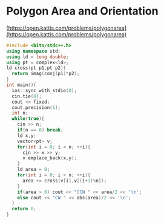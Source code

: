 # Polygon Area and Orientation

[https://open.kattis.com/problems/polygonarea](https://open.kattis.com/problems/polygonarea)

```cpp
#include <bits/stdc++.h>
using namespace std;
using ld = long double;
using pt = complex<ld>;
ld cross(pt p1,pt p2){
  return imag(conj(p1)*p2);
}
int main(){
  ios::sync_with_stdio(0);
  cin.tie(0);
  cout << fixed;
  cout.precision(1);
  int n;
  while(true){
    cin >> n;
    if(n == 0) break;
    ld x,y;
    vector<pt> v;
    for(int i = 0; i < n; ++i){
      cin >> x >> y;
      v.emplace_back(x,y);
    }
    ld area = 0;
    for(int i = 0; i < n; ++i){
      area += cross(v[i],v[(i+1)%n]);
    }
    if(area > 0) cout << "CCW " << area/2 << '\n';
    else cout << "CW " << abs(area)/2 << '\n';
  }
  return 0;
}
```


